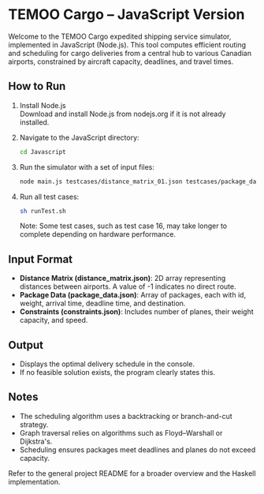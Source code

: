 # TEMOO Cargo – JavaScript Version

Welcome to the TEMOO Cargo expedited shipping service simulator, implemented in JavaScript (Node.js). This tool computes efficient routing and scheduling for cargo deliveries from a central hub to various Canadian airports, constrained by aircraft capacity, deadlines, and travel times.


## How to Run

1. Install Node.js  
   Download and install Node.js from nodejs.org if it is not already installed.

2. Navigate to the JavaScript directory:

   ```bash
   cd Javascript
   ```

3. Run the simulator with a set of input files:

   ```bash
   node main.js testcases/distance_matrix_01.json testcases/package_data_01.json testcases/constraints_01.json
   ```

4. Run all test cases:

   ```bash
   sh runTest.sh
   ```

   Note: Some test cases, such as test case 16, may take longer to complete depending on hardware performance.

## Input Format

- **Distance Matrix (distance_matrix.json)**: 2D array representing distances between airports. A value of -1 indicates no direct route.
- **Package Data (package_data.json)**: Array of packages, each with id, weight, arrival time, deadline time, and destination.
- **Constraints (constraints.json)**: Includes number of planes, their weight capacity, and speed.

## Output

- Displays the optimal delivery schedule in the console.
- If no feasible solution exists, the program clearly states this.

## Notes

- The scheduling algorithm uses a backtracking or branch-and-cut strategy.
- Graph traversal relies on algorithms such as Floyd–Warshall or Dijkstra's.
- Scheduling ensures packages meet deadlines and planes do not exceed capacity.

Refer to the general project README for a broader overview and the Haskell implementation.
